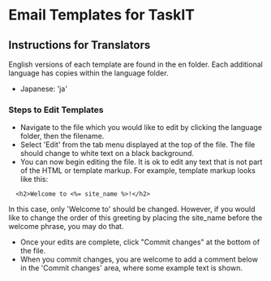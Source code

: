 # Email Templates for TaskIT

## Instructions for Translators

English versions of each template are found in the en folder. Each additional language has copies within the language folder.

* Japanese: 'ja'

### Steps to Edit Templates

* Navigate to the file which you would like to edit by clicking the language folder, then the filename.
* Select 'Edit' from the tab menu displayed at the top of the file. The file should change to white text on a black background.
* You can now begin editing the file. It is ok to edit any text that is not part of the HTML or template markup. For example, template markup looks like this:

````erb
  <h2>Welcome to <%= site_name %>!</h2>
````

  In this case, only 'Welcome to' should be changed. However, if you would like to change the order of this greeting by placing the site_name before the welcome phrase, you may do that.

* Once your edits are complete, click "Commit changes" at the bottom of the file.
* When you commit changes, you are welcome to add a comment below in the 'Commit changes' area, where some example text is shown.
